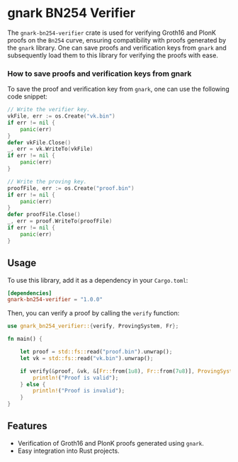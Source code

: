 # gnark BN254 Verifier

The `gnark-bn254-verifier` crate is used for verifying Groth16 and PlonK proofs on the `Bn254` curve, ensuring compatibility with proofs generated by the `gnark` library. One can save proofs and verification keys from `gnark` and subsequently load them to this library for verifying the proofs with ease.

### How to save proofs and verification keys from gnark

To save the proof and verification key from `gnark`, one can use the following code snippet:

```go
// Write the verifier key.
vkFile, err := os.Create("vk.bin")
if err != nil {
    panic(err)
}
defer vkFile.Close()
_, err = vk.WriteTo(vkFile)
if err != nil {
    panic(err)
}

// Write the proving key.
proofFile, err := os.Create("proof.bin")
if err != nil {
    panic(err)
}
defer proofFile.Close()
_, err = proof.WriteTo(proofFile)
if err != nil {
    panic(err)
}
```

## Usage

To use this library, add it as a dependency in your `Cargo.toml`:
```toml
[dependencies]
gnark-bn254-verifier = "1.0.0"
```

Then, you can verify a proof by calling the `verify` function:
```rs
use gnark_bn254_verifier::{verify, ProvingSystem, Fr};

fn main() {

    let proof = std::fs::read("proof.bin").unwrap();
    let vk = std::fs::read("vk.bin").unwrap();

    if verify(&proof, &vk, &[Fr::from(1u8), Fr::from(7u8)], ProvingSystem::Plonk) {
        println!("Proof is valid");
    } else {
        println!("Proof is invalid");
    }
}

```

## Features

- Verification of Groth16 and PlonK proofs generated using `gnark`.
- Easy integration into Rust projects.